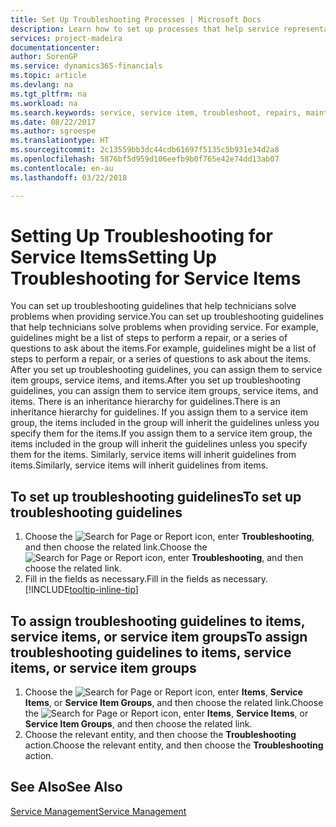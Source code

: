 ```yaml
---
title: Set Up Troubleshooting Processes | Microsoft Docs
description: Learn how to set up processes that help service representatives identify and resolve issues with service items.
services: project-madeira
documentationcenter: 
author: SorenGP
ms.service: dynamics365-financials
ms.topic: article
ms.devlang: na
ms.tgt_pltfrm: na
ms.workload: na
ms.search.keywords: service, service item, troubleshoot, repairs, maintenance
ms.date: 08/22/2017
ms.author: sgroespe
ms.translationtype: HT
ms.sourcegitcommit: 2c13559bb3dc44cdb61697f5135c5b931e34d2a8
ms.openlocfilehash: 5876bf5d959d106eefb9b0f765e42e74dd13ab07
ms.contentlocale: en-au
ms.lasthandoff: 03/22/2018

---
```


# <a name="setting-up-troubleshooting-for-service-items"></a><span data-ttu-id="b7e1d-103">Setting Up Troubleshooting for Service Items</span><span class="sxs-lookup"><span data-stu-id="b7e1d-103">Setting Up Troubleshooting for Service Items</span></span>
<span data-ttu-id="b7e1d-104">You can set up troubleshooting guidelines that help technicians solve problems when providing service.</span><span class="sxs-lookup"><span data-stu-id="b7e1d-104">You can set up troubleshooting guidelines that help technicians solve problems when providing service.</span></span> <span data-ttu-id="b7e1d-105">For example, guidelines might be a list of steps to perform a repair, or a series of questions to ask about the items.</span><span class="sxs-lookup"><span data-stu-id="b7e1d-105">For example, guidelines might be a list of steps to perform a repair, or a series of questions to ask about the items.</span></span> <span data-ttu-id="b7e1d-106">After you set up troubleshooting guidelines, you can assign them to service item groups, service items, and items.</span><span class="sxs-lookup"><span data-stu-id="b7e1d-106">After you set up troubleshooting guidelines, you can assign them to service item groups, service items, and items.</span></span> <span data-ttu-id="b7e1d-107">There is an inheritance hierarchy for guidelines.</span><span class="sxs-lookup"><span data-stu-id="b7e1d-107">There is an inheritance hierarchy for guidelines.</span></span> <span data-ttu-id="b7e1d-108">If you assign them to a service item group, the items included in the group will inherit the guidelines unless you specify them for the items.</span><span class="sxs-lookup"><span data-stu-id="b7e1d-108">If you assign them to a service item group, the items included in the group will inherit the guidelines unless you specify them for the items.</span></span> <span data-ttu-id="b7e1d-109">Similarly, service items will inherit guidelines from items.</span><span class="sxs-lookup"><span data-stu-id="b7e1d-109">Similarly, service items will inherit guidelines from items.</span></span>  

## <a name="to-set-up-troubleshooting-guidelines"></a><span data-ttu-id="b7e1d-110">To set up troubleshooting guidelines</span><span class="sxs-lookup"><span data-stu-id="b7e1d-110">To set up troubleshooting guidelines</span></span>
1. <span data-ttu-id="b7e1d-111">Choose the ![Search for Page or Report](media/ui-search/search_small.png "Search for Page or Report icon") icon, enter **Troubleshooting**, and then choose the related link.</span><span class="sxs-lookup"><span data-stu-id="b7e1d-111">Choose the ![Search for Page or Report](media/ui-search/search_small.png "Search for Page or Report icon") icon, enter **Troubleshooting**, and then choose the related link.</span></span>  
2. <span data-ttu-id="b7e1d-112">Fill in the fields as necessary.</span><span class="sxs-lookup"><span data-stu-id="b7e1d-112">Fill in the fields as necessary.</span></span> [!INCLUDE[tooltip-inline-tip](includes/tooltip-inline-tip_md.md)]  

## <a name="to-assign-troubleshooting-guidelines-to-items-service-items-or-service-item-groups"></a><span data-ttu-id="b7e1d-113">To assign troubleshooting guidelines to items, service items, or service item groups</span><span class="sxs-lookup"><span data-stu-id="b7e1d-113">To assign troubleshooting guidelines to items, service items, or service item groups</span></span>
1. <span data-ttu-id="b7e1d-114">Choose the ![Search for Page or Report](media/ui-search/search_small.png "Search for Page or Report icon") icon, enter **Items**, **Service Items**, or **Service Item Groups**, and then choose the related link.</span><span class="sxs-lookup"><span data-stu-id="b7e1d-114">Choose the ![Search for Page or Report](media/ui-search/search_small.png "Search for Page or Report icon") icon, enter **Items**, **Service Items**, or **Service Item Groups**, and then choose the related link.</span></span>  
2. <span data-ttu-id="b7e1d-115">Choose the relevant entity, and then choose the **Troubleshooting** action.</span><span class="sxs-lookup"><span data-stu-id="b7e1d-115">Choose the relevant entity, and then choose the **Troubleshooting** action.</span></span>  

## <a name="see-also"></a><span data-ttu-id="b7e1d-116">See Also</span><span class="sxs-lookup"><span data-stu-id="b7e1d-116">See Also</span></span>
[<span data-ttu-id="b7e1d-117">Service Management</span><span class="sxs-lookup"><span data-stu-id="b7e1d-117">Service Management</span></span>](service-service.md)
